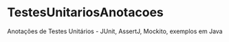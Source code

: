 # TestesUnitariosAnotacoes
Anotações de Testes Unitários - JUnit, AssertJ, Mockito, exemplos em Java
